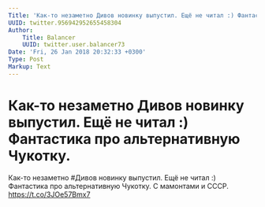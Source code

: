 ```yaml
---
Title: 'Как-то незаметно Дивов новинку выпустил. Ещё не читал :) Фантастика про альтернативную Чукотку.'
UUID: twitter.956942952655458304
Author:
    Title: Balancer
    UUID: twitter.user.balancer73
Date: 'Fri, 26 Jan 2018 20:32:33 +0300'
Type: Post
Markup: Text
---
```


# Как-то незаметно Дивов новинку выпустил. Ещё не читал :) Фантастика про альтернативную Чукотку.

Как-то незаметно #Дивов новинку выпустил. Ещё не читал :)
Фантастика про альтернативную Чукотку. С мамонтами и СССР.
https://t.co/3JOe57Bmx7